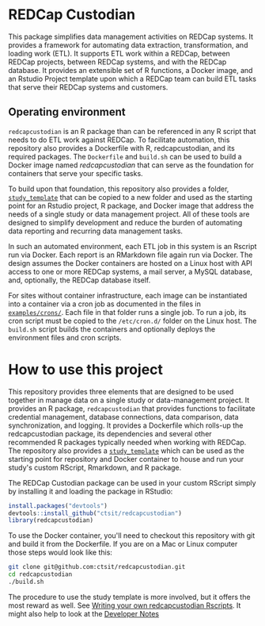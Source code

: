# REDCap Custodian

This package simplifies data management activities on REDCap systems. It provides a framework for automating data extraction, transformation, and loading work (ETL). It supports ETL work within a REDCap, between REDCap projects, between REDCap systems, and with the REDCap database. It provides an extensible set of R functions, a Docker image, and an Rstudio Project template upon which a REDCap team can build ETL tasks that serve their REDCap systems and customers.

## Operating environment

`redcapcustodian` is an R package than can be referenced in any R script that needs to do ETL work against REDCap. To facilitate automation, this repository also provides a Dockerfile with R, redcapcustodian, and its required packages. The `Dockerfile` and `build.sh` can be used to build a Docker image named _redcapcustodian_ that can serve as the foundation for containers that serve your specific tasks.

To build upon that foundation, this repository also provides a folder, [`study_template`](./study_template/) that can be copied to a new folder and used as the starting point for an Rstudio project, R package, and Docker image that address the needs of a single study or data management project. All of these tools are designed to simplify development and reduce the burden of automating data reporting and recurring data management tasks.

In such an automated environment, each ETL job in this system is an Rscript run via Docker. Each report is an RMarkdown file again run via Docker. The design assumes the Docker containers are hosted on a Linux host with API access to one or more REDCap systems, a mail server, a MySQL database, and, optionally, the REDCap database itself.

For sites without container infrastructure, each image can be instantiated into a container via a cron job as documented in the files in [`examples/crons/`](examples/crons/). Each file in that folder runs a single job. To run a job, its cron script must be copied to the `/etc/cron.d/` folder on the Linux host. The `build.sh` script builds the containers and optionally deploys the environment files and cron scripts.


# How to use this project

This repository provides three elements that are designed to be used together in manage data on a single study or data-management project. It provides an R package, `redcapcustodian` that provides functions to facilitate credential management, database connections, data comparison, data synchronization, and logging. It provides a Dockerfile which rolls-up the redcapcustodian package, its dependencies and several other recommended R packages typically needed when working with REDCap. The repository also provides a [`study_template`](./study_template/) which can be used as the starting point for repository and Docker container to house and run your study's custom RScript, Rmarkdown, and R package. 

The REDCap Custodian package can be used in your custom RScript simply by installing it and loading the package in RStudio:

```r
install.packages("devtools")
devtools::install_github("ctsit/redcapcustodian")
library(redcapcustodian)
```

To use the Docker container, you'll need to checkout this repository with git and build it from the Dockerfile. If you are on a Mac or Linux computer those steps would look like this:

```sh
git clone git@github.com:ctsit/redcapcustodian.git
cd redcapcustodian
./build.sh
```

The procedure to use the study template is more involved, but it offers the most reward as well. See  [Writing your own redcapcustodian Rscripts](./docs/custom_rscript.md). It might also help to look at the [Developer Notes](./docs/developer_notes.md)
